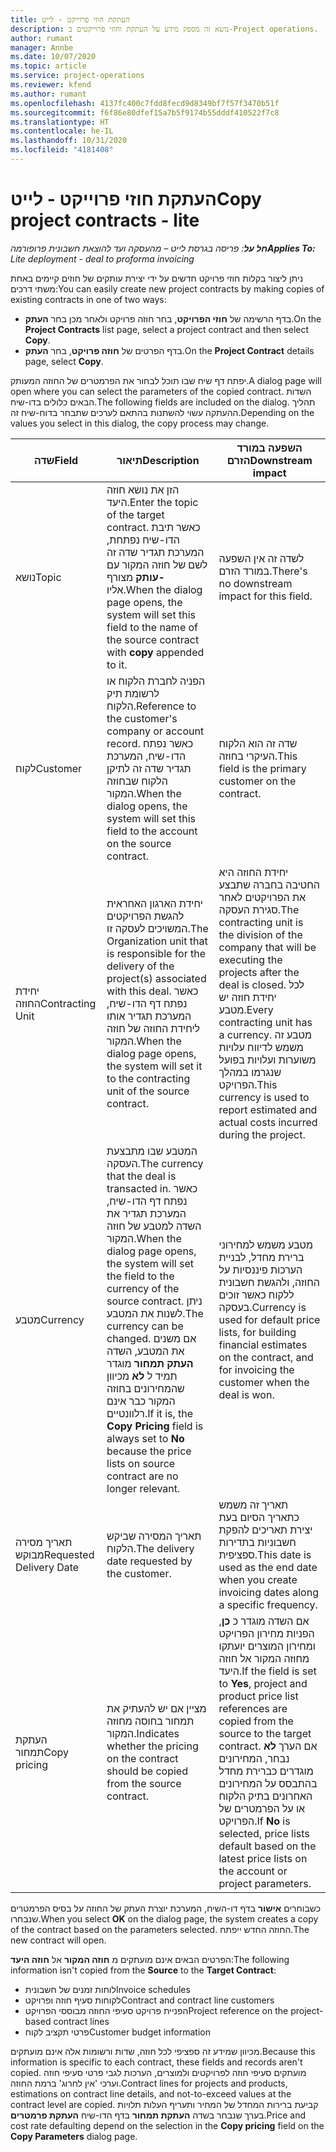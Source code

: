 ```yaml
---
title: העתקת חוזי פרוייקט - לייט
description: נושא זה מספק מידע על העתקת וחוזי פרוייקטים ב-Project operations.
author: rumant
manager: Annbe
ms.date: 10/07/2020
ms.topic: article
ms.service: project-operations
ms.reviewer: kfend
ms.author: rumant
ms.openlocfilehash: 4137fc400c7fdd8fecd9d8349bf7f57f3470b51f
ms.sourcegitcommit: f6f86e80dfef15a7b5f9174b55dddf410522f7c8
ms.translationtype: HT
ms.contentlocale: he-IL
ms.lasthandoff: 10/31/2020
ms.locfileid: "4181408"
---
```

# <a name="copy-project-contracts---lite"></a><span data-ttu-id="09cf6-103">העתקת חוזי פרוייקט - לייט</span><span class="sxs-lookup"><span data-stu-id="09cf6-103">Copy project contracts - lite</span></span>

<span data-ttu-id="09cf6-104">_**חל על**: פריסה בגרסת לייט – מהעסקה ועד להוצאת חשבונית פרופורמה_</span><span class="sxs-lookup"><span data-stu-id="09cf6-104">_**Applies To:** Lite deployment - deal to proforma invoicing_</span></span>

<span data-ttu-id="09cf6-105">ניתן ליצור בקלות חוזי פרויקט חדשים על ידי יצירת עותקים של חוזים קיימים באחת משתי דרכים:</span><span class="sxs-lookup"><span data-stu-id="09cf6-105">You can easily create new project contracts by making copies of existing contracts in one of two ways:</span></span> 

  - <span data-ttu-id="09cf6-106">בדף הרשימה של **חוזי הפרויקט**, בחר חוזה פרויקט ולאחר מכן בחר **העתק**.</span><span class="sxs-lookup"><span data-stu-id="09cf6-106">On the **Project Contracts** list page, select a project contract and then select **Copy**.</span></span>
  - <span data-ttu-id="09cf6-107">בדף הפרטים של **חוזה פרויקט**, בחר **העתק**.</span><span class="sxs-lookup"><span data-stu-id="09cf6-107">On the **Project Contract** details page, select **Copy**.</span></span>

<span data-ttu-id="09cf6-108">יפתח דף שיח שבו תוכל לבחור את הפרמטרים של החוזה המעותק.</span><span class="sxs-lookup"><span data-stu-id="09cf6-108">A dialog page will open where you can select the parameters of the copied contract.</span></span> <span data-ttu-id="09cf6-109">השדות הבאים כלולים בדו-שיח.</span><span class="sxs-lookup"><span data-stu-id="09cf6-109">The following fields are included on the dialog.</span></span> <span data-ttu-id="09cf6-110">תהליך ההעתקה עשוי להשתנות בהתאם לערכים שתבחר בדוח-שיח זה.</span><span class="sxs-lookup"><span data-stu-id="09cf6-110">Depending on the values you select in this dialog, the copy process may change.</span></span>

| <span data-ttu-id="09cf6-111">**שדה**</span><span class="sxs-lookup"><span data-stu-id="09cf6-111">**Field**</span></span> | <span data-ttu-id="09cf6-112">**תיאור**</span><span class="sxs-lookup"><span data-stu-id="09cf6-112">**Description**</span></span> | <span data-ttu-id="09cf6-113">**השפעה במורד הזרם**</span><span class="sxs-lookup"><span data-stu-id="09cf6-113">**Downstream impact**</span></span> |
| --- | --- | --- |
| <span data-ttu-id="09cf6-114">נושא</span><span class="sxs-lookup"><span data-stu-id="09cf6-114">Topic</span></span> | <span data-ttu-id="09cf6-115">הזן את נושא חוזה היעד.</span><span class="sxs-lookup"><span data-stu-id="09cf6-115">Enter the topic of the target contract.</span></span> <span data-ttu-id="09cf6-116">כאשר תיבת הדו-שיח נפתחת, המערכת תגדיר שדה זה לשם של חוזה המקור עם **-עותק** מצורף אליו.</span><span class="sxs-lookup"><span data-stu-id="09cf6-116">When the dialog page opens, the system will set this field to the name of the source contract with **copy** appended to it.</span></span> | <span data-ttu-id="09cf6-117">לשדה זה אין השפעה במורד הזרם.</span><span class="sxs-lookup"><span data-stu-id="09cf6-117">There's no downstream impact for this field.</span></span> |
| <span data-ttu-id="09cf6-118">לקוח</span><span class="sxs-lookup"><span data-stu-id="09cf6-118">Customer</span></span> | <span data-ttu-id="09cf6-119">הפניה לחברת הלקוח או לרשומת תיק הלקוח.</span><span class="sxs-lookup"><span data-stu-id="09cf6-119">Reference to the customer's company or account record.</span></span> <span data-ttu-id="09cf6-120">כאשר נפתח הדו-שיח, המערכת תגדיר שדה זה לתיקן הלקוח שבחוזה המקור.</span><span class="sxs-lookup"><span data-stu-id="09cf6-120">When the dialog opens, the system will set this field to the account on the source contract.</span></span> | <span data-ttu-id="09cf6-121">שדה זה הוא הלקוח העיקרי בחוזה.</span><span class="sxs-lookup"><span data-stu-id="09cf6-121">This field is the primary customer on the contract.</span></span> |
| <span data-ttu-id="09cf6-122">יחידת החוזה</span><span class="sxs-lookup"><span data-stu-id="09cf6-122">Contracting Unit</span></span> | <span data-ttu-id="09cf6-123">יחידת הארגון האחראית להגשת הפרויקטים המשויכים לעסקה זו.</span><span class="sxs-lookup"><span data-stu-id="09cf6-123">The Organization unit that is responsible for the delivery of the project(s) associated with this deal.</span></span> <span data-ttu-id="09cf6-124">כאשר נפתח דף הדו-שיח, המערכת תגדיר אותו ליחידת החוזה של חוזה המקור.</span><span class="sxs-lookup"><span data-stu-id="09cf6-124">When the dialog page opens, the system will set it to the contracting unit of the source contract.</span></span> | <span data-ttu-id="09cf6-125">יחידת החוזה היא החטיבה בחברה שתבצע את הפרויקטים לאחר סגירת העסקה.</span><span class="sxs-lookup"><span data-stu-id="09cf6-125">The contracting unit is the division of the company that will be executing the projects after the deal is closed.</span></span> <span data-ttu-id="09cf6-126">לכל יחידת חוזה יש מטבע.</span><span class="sxs-lookup"><span data-stu-id="09cf6-126">Every contracting unit has a currency.</span></span> <span data-ttu-id="09cf6-127">מטבע זה משמש לדיווח עלויות משוערות ועלויות בפועל שנגרמו במהלך הפרויקט.</span><span class="sxs-lookup"><span data-stu-id="09cf6-127">This currency is used to report estimated and actual costs incurred during the project.</span></span> |
| <span data-ttu-id="09cf6-128">מטבע</span><span class="sxs-lookup"><span data-stu-id="09cf6-128">Currency</span></span> | <span data-ttu-id="09cf6-129">המטבע שבו מתבצעת העסקה.</span><span class="sxs-lookup"><span data-stu-id="09cf6-129">The currency that the deal is transacted in.</span></span> <span data-ttu-id="09cf6-130">כאשר נפתח דף הדו-שיח, המערכת תגדיר את השדה למטבע של חוזה המקור.</span><span class="sxs-lookup"><span data-stu-id="09cf6-130">When the dialog page opens, the system will set the field to the currency of the source contract.</span></span> <span data-ttu-id="09cf6-131">ניתן לשנות את המטבע.</span><span class="sxs-lookup"><span data-stu-id="09cf6-131">The currency can be changed.</span></span> <span data-ttu-id="09cf6-132">אם משנים את המטבע, השדה **העתק תמחור** מוגדר תמיד ל **לא** מכיוון שהמחירונים בחוזה המקור כבר אינם רלוונטיים.</span><span class="sxs-lookup"><span data-stu-id="09cf6-132">If it is, the **Copy Pricing** field is always set to **No** because the price lists on source contract are no longer relevant.</span></span> | <span data-ttu-id="09cf6-133">מטבע משמש למחירוני ברירת מחדל, לבניית הערכות פיננסיות על החוזה, ולהגשת חשבונית ללקוח כאשר זוכים בעסקה.</span><span class="sxs-lookup"><span data-stu-id="09cf6-133">Currency is used for default price lists, for building financial estimates on the contract, and for invoicing the customer when the deal is won.</span></span> |
| <span data-ttu-id="09cf6-134">תאריך מסירה מבוקש</span><span class="sxs-lookup"><span data-stu-id="09cf6-134">Requested Delivery Date</span></span> | <span data-ttu-id="09cf6-135">תאריך המסירה שביקש הלקוח.</span><span class="sxs-lookup"><span data-stu-id="09cf6-135">The delivery date requested by the customer.</span></span> | <span data-ttu-id="09cf6-136">תאריך זה משמש כתאריך הסיום בעת יצירת תאריכים להפקת חשבוניות בתדירות ספציפית.</span><span class="sxs-lookup"><span data-stu-id="09cf6-136">This date is used as the end date when you create invoicing dates along a specific frequency.</span></span> |
| <span data-ttu-id="09cf6-137">העתקת תמחור</span><span class="sxs-lookup"><span data-stu-id="09cf6-137">Copy pricing</span></span> | <span data-ttu-id="09cf6-138">מציין אם יש להעתיק את תמחור בחוסה מחוזה המקור.</span><span class="sxs-lookup"><span data-stu-id="09cf6-138">Indicates whether the pricing on the contract should be copied from the source contract.</span></span> | <span data-ttu-id="09cf6-139">אם השדה מוגדר כ **כן**, הפניות מחירון הפרויקט ומחירון המוצרים יועתקו מחוזה המקור אל חוזה היעד.</span><span class="sxs-lookup"><span data-stu-id="09cf6-139">If the field is set to **Yes**, project and product price list references are copied from the source to the target contract.</span></span> <span data-ttu-id="09cf6-140">אם הערך **לא** נבחר, המחירונים מוגדרים כברירת מחדל בהתבסס על המחירונים האחרונים בתיק הלקוח או על הפרמטרים של הפרויקט.</span><span class="sxs-lookup"><span data-stu-id="09cf6-140">If **No** is selected, price lists default based on the latest price lists on the account or project parameters.</span></span> |

<span data-ttu-id="09cf6-141">כשבוחרים **אישור** בדף דו-השיח, המערכת יוצרת העתק של החוזה על בסיס הפרמטרים שנבחרו.</span><span class="sxs-lookup"><span data-stu-id="09cf6-141">When you select **OK** on the dialog page, the system creates a copy of the contract based on the parameters selected.</span></span> <span data-ttu-id="09cf6-142">החוזה החדש ייפתח.</span><span class="sxs-lookup"><span data-stu-id="09cf6-142">The new contract will open.</span></span>

<span data-ttu-id="09cf6-143">הפרטים הבאים אינם מועתקים מ **חוזה המקור** אל **חוזה היעד**:</span><span class="sxs-lookup"><span data-stu-id="09cf6-143">The following information isn't copied from the **Source** to the **Target Contract**:</span></span>

  - <span data-ttu-id="09cf6-144">לוחות זמנים של חשבונית</span><span class="sxs-lookup"><span data-stu-id="09cf6-144">Invoice schedules</span></span>
  - <span data-ttu-id="09cf6-145">לקוחות סעיף חוזה ופרויקט</span><span class="sxs-lookup"><span data-stu-id="09cf6-145">Contract and contract line customers</span></span>
  - <span data-ttu-id="09cf6-146">הפניית פרויקט סעיפי החוזה מבוססי הפרויקט</span><span class="sxs-lookup"><span data-stu-id="09cf6-146">Project reference on the project-based contract lines</span></span>
  - <span data-ttu-id="09cf6-147">פרטי תקציב לקוח</span><span class="sxs-lookup"><span data-stu-id="09cf6-147">Customer budget information</span></span>

<span data-ttu-id="09cf6-148">מכיוון שמידע זה ספציפי לכל חוזה, שדות ורשומות אלה אינם מועתקים.</span><span class="sxs-lookup"><span data-stu-id="09cf6-148">Because this information is specific to each contract, these fields and records aren't copied.</span></span> <span data-ttu-id="09cf6-149">מועתקים סעיפי חוזה לפרויקטים ולמוצרים, הערכות לגבי פרטי סעיפי חוזה וערכי 'אין לחרוג' ברמת החוזה.</span><span class="sxs-lookup"><span data-stu-id="09cf6-149">Contract lines for projects and products, estimations on contract line details, and not-to-exceed values at the contract level are copied.</span></span> <span data-ttu-id="09cf6-150">קביעת ברירות המחדל של המחיר ותעריף העלות תלויות בערך שנבחר בשדה **העתקת תמחור** בדף הדו-שיח **העתקת פרמטרים**.</span><span class="sxs-lookup"><span data-stu-id="09cf6-150">Price and cost rate defaulting depend on the selection in the **Copy pricing** field on the **Copy Parameters** dialog page.</span></span>

